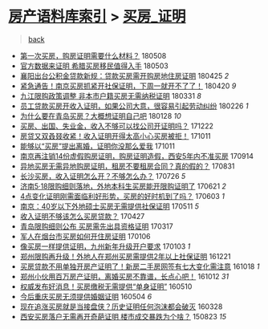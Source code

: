 [房产语料库索引](../../README.md)  > [买房_证明](买房_证明.md)
====
> [back](../README.md)

- [第一次买房，购房证明需要什么材料？](http://jkwz.applinzi.com/ittc/7100699115216438288.html#%E7%AC%AC%E4%B8%80%E6%AC%A1%E4%B9%B0%E6%88%BF%EF%BC%8C%E8%B4%AD%E6%88%BF%E8%AF%81%E6%98%8E%E9%9C%80%E8%A6%81%E4%BB%80%E4%B9%88%E6%9D%90%E6%96%99%EF%BC%9F) 180508  
- [官方数据来证明 希腊买房移民值得入手](http://jkwz.applinzi.com/ittc/7098828773770396679.html#%E5%AE%98%E6%96%B9%E6%95%B0%E6%8D%AE%E6%9D%A5%E8%AF%81%E6%98%8E+%E5%B8%8C%E8%85%8A%E4%B9%B0%E6%88%BF%E7%A7%BB%E6%B0%91%E5%80%BC%E5%BE%97%E5%85%A5%E6%89%8B) 180503  
- [襄阳出台公积金贷款新规：贷款买房需开购房地住房证明](http://jkwz.applinzi.com/ittc/7095915744909067271.html#%E8%A5%84%E9%98%B3%E5%87%BA%E5%8F%B0%E5%85%AC%E7%A7%AF%E9%87%91%E8%B4%B7%E6%AC%BE%E6%96%B0%E8%A7%84%EF%BC%9A%E8%B4%B7%E6%AC%BE%E4%B9%B0%E6%88%BF%E9%9C%80%E5%BC%80%E8%B4%AD%E6%88%BF%E5%9C%B0%E4%BD%8F%E6%88%BF%E8%AF%81%E6%98%8E) 180425 *2* 
- [紧急通告！南京买房抓紧开社保证明，下周一就开不了了！](http://jkwz.applinzi.com/ittc/7093994273295041552.html#%E7%B4%A7%E6%80%A5%E9%80%9A%E5%91%8A%EF%BC%81%E5%8D%97%E4%BA%AC%E4%B9%B0%E6%88%BF%E6%8A%93%E7%B4%A7%E5%BC%80%E7%A4%BE%E4%BF%9D%E8%AF%81%E6%98%8E%EF%BC%8C%E4%B8%8B%E5%91%A8%E4%B8%80%E5%B0%B1%E5%BC%80%E4%B8%8D%E4%BA%86%E4%BA%86%EF%BC%81) 180420 *9* 
- [九江限购政策调整 非本市户籍买房无需纳税证明](http://jkwz.applinzi.com/ittc/7086777206749791238.html#%E4%B9%9D%E6%B1%9F%E9%99%90%E8%B4%AD%E6%94%BF%E7%AD%96%E8%B0%83%E6%95%B4+%E9%9D%9E%E6%9C%AC%E5%B8%82%E6%88%B7%E7%B1%8D%E4%B9%B0%E6%88%BF%E6%97%A0%E9%9C%80%E7%BA%B3%E7%A8%8E%E8%AF%81%E6%98%8E) 180331 *8* 
- [员工贷款买房开收入证明，如果公司大意，很容易引起劳动纠纷](http://jkwz.applinzi.com/ittc/7074379545958679568.html#%E5%91%98%E5%B7%A5%E8%B4%B7%E6%AC%BE%E4%B9%B0%E6%88%BF%E5%BC%80%E6%94%B6%E5%85%A5%E8%AF%81%E6%98%8E%EF%BC%8C%E5%A6%82%E6%9E%9C%E5%85%AC%E5%8F%B8%E5%A4%A7%E6%84%8F%EF%BC%8C%E5%BE%88%E5%AE%B9%E6%98%93%E5%BC%95%E8%B5%B7%E5%8A%B3%E5%8A%A8%E7%BA%A0%E7%BA%B7) 180226 *1* 
- [为什么要在青岛买房？大概想证明自己吧](http://jkwz.applinzi.com/ittc/7063708482459403275.html#%E4%B8%BA%E4%BB%80%E4%B9%88%E8%A6%81%E5%9C%A8%E9%9D%92%E5%B2%9B%E4%B9%B0%E6%88%BF%EF%BC%9F%E5%A4%A7%E6%A6%82%E6%83%B3%E8%AF%81%E6%98%8E%E8%87%AA%E5%B7%B1%E5%90%A7) 180128 *10* 
- [买房、出国、失业金，收入不够可以找公司开证明吗？](http://jkwz.applinzi.com/ittc/7049826972421587985.html#%E4%B9%B0%E6%88%BF%E3%80%81%E5%87%BA%E5%9B%BD%E3%80%81%E5%A4%B1%E4%B8%9A%E9%87%91%EF%BC%8C%E6%94%B6%E5%85%A5%E4%B8%8D%E5%A4%9F%E5%8F%AF%E4%BB%A5%E6%89%BE%E5%85%AC%E5%8F%B8%E5%BC%80%E8%AF%81%E6%98%8E%E5%90%97%EF%BC%9F) 171222  
- [房贷又双叒叕收紧！收入证明开得太高小心买房被拒！](http://jkwz.applinzi.com/ittc/7023103428224615441.html#%E6%88%BF%E8%B4%B7%E5%8F%88%E5%8F%8C%E5%8F%92%E5%8F%95%E6%94%B6%E7%B4%A7%EF%BC%81%E6%94%B6%E5%85%A5%E8%AF%81%E6%98%8E%E5%BC%80%E5%BE%97%E5%A4%AA%E9%AB%98%E5%B0%8F%E5%BF%83%E4%B9%B0%E6%88%BF%E8%A2%AB%E6%8B%92%EF%BC%81) 171011  
- [能够以“买房”提出离婚，证明你没那么爱我](http://jkwz.applinzi.com/ittc/7022468943887991825.html#%E8%83%BD%E5%A4%9F%E4%BB%A5%E2%80%9C%E4%B9%B0%E6%88%BF%E2%80%9D%E6%8F%90%E5%87%BA%E7%A6%BB%E5%A9%9A%EF%BC%8C%E8%AF%81%E6%98%8E%E4%BD%A0%E6%B2%A1%E9%82%A3%E4%B9%88%E7%88%B1%E6%88%91) 171011  
- [南京再注销14份虚假购房证明，购房证明造假，西安5年内不准买房](http://jkwz.applinzi.com/ittc/7013128824144004112.html#%E5%8D%97%E4%BA%AC%E5%86%8D%E6%B3%A8%E9%94%8014%E4%BB%BD%E8%99%9A%E5%81%87%E8%B4%AD%E6%88%BF%E8%AF%81%E6%98%8E%EF%BC%8C%E8%B4%AD%E6%88%BF%E8%AF%81%E6%98%8E%E9%80%A0%E5%81%87%EF%BC%8C%E8%A5%BF%E5%AE%895%E5%B9%B4%E5%86%85%E4%B8%8D%E5%87%86%E4%B9%B0%E6%88%BF) 170914  
- [异地买房无需异地购房证明，租房不要租房合同？真的假的？](http://jkwz.applinzi.com/ittc/7008006171439662097.html#%E5%BC%82%E5%9C%B0%E4%B9%B0%E6%88%BF%E6%97%A0%E9%9C%80%E5%BC%82%E5%9C%B0%E8%B4%AD%E6%88%BF%E8%AF%81%E6%98%8E%EF%BC%8C%E7%A7%9F%E6%88%BF%E4%B8%8D%E8%A6%81%E7%A7%9F%E6%88%BF%E5%90%88%E5%90%8C%EF%BC%9F%E7%9C%9F%E7%9A%84%E5%81%87%E7%9A%84%EF%BC%9F) 170831  
- [长沙买房，收入证明怎么开？不够怎么办？](http://jkwz.applinzi.com/ittc/6994571260112405521.html#%E9%95%BF%E6%B2%99%E4%B9%B0%E6%88%BF%EF%BC%8C%E6%94%B6%E5%85%A5%E8%AF%81%E6%98%8E%E6%80%8E%E4%B9%88%E5%BC%80%EF%BC%9F%E4%B8%8D%E5%A4%9F%E6%80%8E%E4%B9%88%E5%8A%9E%EF%BC%9F) 170726 *5* 
- [济南5·18限购细则落地，外地本科生买房能开限购证明了](http://jkwz.applinzi.com/ittc/6981549241544492037.html#%E6%B5%8E%E5%8D%975%C2%B718%E9%99%90%E8%B4%AD%E7%BB%86%E5%88%99%E8%90%BD%E5%9C%B0%EF%BC%8C%E5%A4%96%E5%9C%B0%E6%9C%AC%E7%A7%91%E7%94%9F%E4%B9%B0%E6%88%BF%E8%83%BD%E5%BC%80%E9%99%90%E8%B4%AD%E8%AF%81%E6%98%8E%E4%BA%86) 170621 *2* 
- [4点变化证明刚需面临利好形势，买房的好时机到了吗？](http://jkwz.applinzi.com/ittc/6974750468776395780.html#4%E7%82%B9%E5%8F%98%E5%8C%96%E8%AF%81%E6%98%8E%E5%88%9A%E9%9C%80%E9%9D%A2%E4%B8%B4%E5%88%A9%E5%A5%BD%E5%BD%A2%E5%8A%BF%EF%BC%8C%E4%B9%B0%E6%88%BF%E7%9A%84%E5%A5%BD%E6%97%B6%E6%9C%BA%E5%88%B0%E4%BA%86%E5%90%97%EF%BC%9F) 170603 *1* 
- [南京：40岁以下外地硕士买房无需提供社保证明](http://jkwz.applinzi.com/ittc/6966300855870424069.html#%E5%8D%97%E4%BA%AC%EF%BC%9A40%E5%B2%81%E4%BB%A5%E4%B8%8B%E5%A4%96%E5%9C%B0%E7%A1%95%E5%A3%AB%E4%B9%B0%E6%88%BF%E6%97%A0%E9%9C%80%E6%8F%90%E4%BE%9B%E7%A4%BE%E4%BF%9D%E8%AF%81%E6%98%8E) 170511 *5* 
- [收入证明不够该怎么买房贷款？](http://jkwz.applinzi.com/ittc/6961233454313243652.html#%E6%94%B6%E5%85%A5%E8%AF%81%E6%98%8E%E4%B8%8D%E5%A4%9F%E8%AF%A5%E6%80%8E%E4%B9%88%E4%B9%B0%E6%88%BF%E8%B4%B7%E6%AC%BE%EF%BC%9F) 170427  
- [青岛限购细则公布 买房需先出具资格证明](http://jkwz.applinzi.com/ittc/6946014959673803780.html#%E9%9D%92%E5%B2%9B%E9%99%90%E8%B4%AD%E7%BB%86%E5%88%99%E5%85%AC%E5%B8%83+%E4%B9%B0%E6%88%BF%E9%9C%80%E5%85%88%E5%87%BA%E5%85%B7%E8%B5%84%E6%A0%BC%E8%AF%81%E6%98%8E) 170317  
- [军人在烟台市买房如何开住房证明](http://jkwz.applinzi.com/ittc/6920059612975072261.html#%E5%86%9B%E4%BA%BA%E5%9C%A8%E7%83%9F%E5%8F%B0%E5%B8%82%E4%B9%B0%E6%88%BF%E5%A6%82%E4%BD%95%E5%BC%80%E4%BD%8F%E6%88%BF%E8%AF%81%E6%98%8E) 170106  
- [像买房一样提供证明，九州新年升级开户要求](http://jkwz.applinzi.com/ittc/6918848955755791365.html#%E5%83%8F%E4%B9%B0%E6%88%BF%E4%B8%80%E6%A0%B7%E6%8F%90%E4%BE%9B%E8%AF%81%E6%98%8E%EF%BC%8C%E4%B9%9D%E5%B7%9E%E6%96%B0%E5%B9%B4%E5%8D%87%E7%BA%A7%E5%BC%80%E6%88%B7%E8%A6%81%E6%B1%82) 170103 *1* 
- [郑州限购再升级！外地人在郑州买房需提供2年以上社保证明](http://jkwz.applinzi.com/ittc/6914173728912311300.html#%E9%83%91%E5%B7%9E%E9%99%90%E8%B4%AD%E5%86%8D%E5%8D%87%E7%BA%A7%EF%BC%81%E5%A4%96%E5%9C%B0%E4%BA%BA%E5%9C%A8%E9%83%91%E5%B7%9E%E4%B9%B0%E6%88%BF%E9%9C%80%E6%8F%90%E4%BE%9B2%E5%B9%B4%E4%BB%A5%E4%B8%8A%E7%A4%BE%E4%BF%9D%E8%AF%81%E6%98%8E) 161221  
- [买房贷款不用单独开房产证明了！新房二手房网签有七大变化需注意](http://jkwz.applinzi.com/ittc/6890239289912198149.html#%E4%B9%B0%E6%88%BF%E8%B4%B7%E6%AC%BE%E4%B8%8D%E7%94%A8%E5%8D%95%E7%8B%AC%E5%BC%80%E6%88%BF%E4%BA%A7%E8%AF%81%E6%98%8E%E4%BA%86%EF%BC%81%E6%96%B0%E6%88%BF%E4%BA%8C%E6%89%8B%E6%88%BF%E7%BD%91%E7%AD%BE%E6%9C%89%E4%B8%83%E5%A4%A7%E5%8F%98%E5%8C%96%E9%9C%80%E6%B3%A8%E6%84%8F) 161018 *1* 
- [郑州小伙用百万房产证明，离婚买房不靠谱，长点心吧！](http://jkwz.applinzi.com/ittc/6888052833957446660.html#%E9%83%91%E5%B7%9E%E5%B0%8F%E4%BC%99%E7%94%A8%E7%99%BE%E4%B8%87%E6%88%BF%E4%BA%A7%E8%AF%81%E6%98%8E%EF%BC%8C%E7%A6%BB%E5%A9%9A%E4%B9%B0%E6%88%BF%E4%B8%8D%E9%9D%A0%E8%B0%B1%EF%BC%8C%E9%95%BF%E7%82%B9%E5%BF%83%E5%90%A7%EF%BC%81) 161012 *31* 
- [权威发布好消息！买房缴税无需提供“单身证明”](http://jkwz.applinzi.com/ittc/6830538217648292869.html#%E6%9D%83%E5%A8%81%E5%8F%91%E5%B8%83%E5%A5%BD%E6%B6%88%E6%81%AF%EF%BC%81%E4%B9%B0%E6%88%BF%E7%BC%B4%E7%A8%8E%E6%97%A0%E9%9C%80%E6%8F%90%E4%BE%9B%E2%80%9C%E5%8D%95%E8%BA%AB%E8%AF%81%E6%98%8E%E2%80%9D) 160510  
- [今后重庆买房无须提供婚姻证明](http://jkwz.applinzi.com/ittc/6828290610356028421.html#%E4%BB%8A%E5%90%8E%E9%87%8D%E5%BA%86%E4%B9%B0%E6%88%BF%E6%97%A0%E9%A1%BB%E6%8F%90%E4%BE%9B%E5%A9%9A%E5%A7%BB%E8%AF%81%E6%98%8E) 160504 *6* 
- [现在追涨买房就是当接盘侠？历史证明任何泡沫都会破灭](http://jkwz.applinzi.com/ittc/6814669123233514501.html#%E7%8E%B0%E5%9C%A8%E8%BF%BD%E6%B6%A8%E4%B9%B0%E6%88%BF%E5%B0%B1%E6%98%AF%E5%BD%93%E6%8E%A5%E7%9B%98%E4%BE%A0%EF%BC%9F%E5%8E%86%E5%8F%B2%E8%AF%81%E6%98%8E%E4%BB%BB%E4%BD%95%E6%B3%A1%E6%B2%AB%E9%83%BD%E4%BC%9A%E7%A0%B4%E7%81%AD) 160328  
- [西安买房落户无需再开奇葩证明 楼市成交暴跌为个啥？](http://jkwz.applinzi.com/ittc/6733680311583048708.html#%E8%A5%BF%E5%AE%89%E4%B9%B0%E6%88%BF%E8%90%BD%E6%88%B7%E6%97%A0%E9%9C%80%E5%86%8D%E5%BC%80%E5%A5%87%E8%91%A9%E8%AF%81%E6%98%8E+%E6%A5%BC%E5%B8%82%E6%88%90%E4%BA%A4%E6%9A%B4%E8%B7%8C%E4%B8%BA%E4%B8%AA%E5%95%A5%EF%BC%9F) 150823 *15* 
